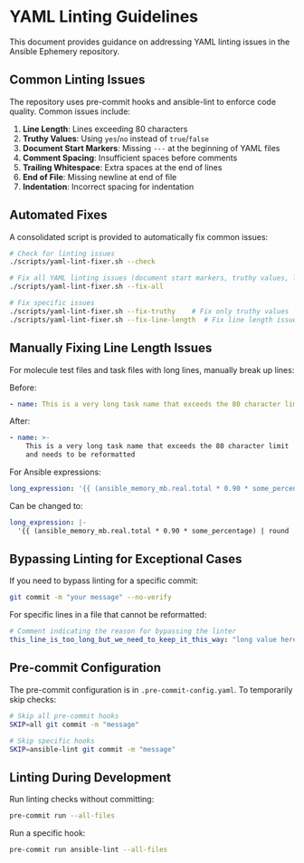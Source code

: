 # YAML Linting Guidelines

This document provides guidance on addressing YAML linting issues in the Ansible Ephemery repository.

## Common Linting Issues

The repository uses pre-commit hooks and ansible-lint to enforce code quality. Common issues include:

1. **Line Length**: Lines exceeding 80 characters
2. **Truthy Values**: Using `yes`/`no` instead of `true`/`false`
3. **Document Start Markers**: Missing `---` at the beginning of YAML files
4. **Comment Spacing**: Insufficient spaces before comments
5. **Trailing Whitespace**: Extra spaces at the end of lines
6. **End of File**: Missing newline at end of file
7. **Indentation**: Incorrect spacing for indentation

## Automated Fixes

A consolidated script is provided to automatically fix common issues:

```bash
# Check for linting issues
./scripts/yaml-lint-fixer.sh --check

# Fix all YAML linting issues (document start markers, truthy values, line length, quotes)
./scripts/yaml-lint-fixer.sh --fix-all

# Fix specific issues
./scripts/yaml-lint-fixer.sh --fix-truthy    # Fix only truthy values
./scripts/yaml-lint-fixer.sh --fix-line-length  # Fix line length issues
```

## Manually Fixing Line Length Issues

For molecule test files and task files with long lines, manually break up lines:

Before:

```yaml
- name: This is a very long task name that exceeds the 80 character limit and needs to be reformatted
```

After:

```yaml
- name: >-
    This is a very long task name that exceeds the 80 character limit
    and needs to be reformatted
```

For Ansible expressions:

```yaml
long_expression: '{{ (ansible_memory_mb.real.total * 0.90 * some_percentage) | round | int }}M"
```

Can be changed to:

```yaml
long_expression: |-
  '{{ (ansible_memory_mb.real.total * 0.90 * some_percentage) | round | int }}M"
```

## Bypassing Linting for Exceptional Cases

If you need to bypass linting for a specific commit:

```bash
git commit -m "your message" --no-verify
```

For specific lines in a file that cannot be reformatted:

```yaml
# Comment indicating the reason for bypassing the linter
this_line_is_too_long_but_we_need_to_keep_it_this_way: "long value here"
```

## Pre-commit Configuration

The pre-commit configuration is in `.pre-commit-config.yaml`. To temporarily skip checks:

```bash
# Skip all pre-commit hooks
SKIP=all git commit -m "message"

# Skip specific hooks
SKIP=ansible-lint git commit -m "message"
```

## Linting During Development

Run linting checks without committing:

```bash
pre-commit run --all-files
```

Run a specific hook:

```bash
pre-commit run ansible-lint --all-files
```
